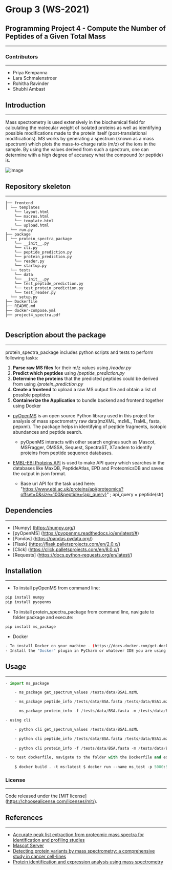 # Group 3 (WS-2021)

## Programming Project 4 - Compute the Number of Peptides of a Given Total Mass

------------------

### Contributors

--------------

- Priya Kempanna
- Lara Schmalenstroer
- Rohitha Ravinder 
- Shubhi Ambast

## Introduction 

--------------


Mass spectrometry is used extensively in the biochemical field for calculating the molecular weight of isolated
proteins as well as identifying possible modifications made to the protein itself (post-translational modifications). MS works by
generating a spectrum (known as a mass spectrum) which plots the mass-to-charge ratio (m/z) of the ions in the sample. By
using the values derived from such a spectrum, one can determine with a high degree of accuracy what the compound (or
peptide) is.

![image](https://upload.wikimedia.org/wikipedia/commons/1/1f/Mass_spectrometry_protocol.png)

## Repository skeleton

--------------
```
├── frontend
│ └── templates
    └── layout.html
    └── macros.html
    └── template.html
    └── upload.html
  └── run.py
├── package
│ └── protein_spectra_package
    └── __init__.py
    └── cli.py
    └── peptide_prediction.py
    └── protein_prediction.py
    └── reader.py
    └── startup.py
  └── tests
    └── data
    └── __init__.py
    └── test_peptide_prediction.py
    └── test_protein_prediction.py
    └── test_reader.py
  └── setup.py
├── Dockerfile
├── README.md
├── docker-compose.yml
├── project4_spectra.pdf
 
```

## Description about the package

--------------

protein_spectra_package includes python scripts and tests to perform following tasks:
1. **Parse raw MS files** for their m/z values using */reader.py*
2. **Predict which peptides** using */peptide_prediction.py*
3. **Determine the proteins** that the predicted peptides could be derived from using */protein_prediction.py*
4. **Create a frontend** to upload a raw MS output file and obtain a list of possible peptides
5. **Containerize the Application** to bundle backend and frontend together using Docker

- [pyOpenMS](https://pyopenms.readthedocs.io/en/latest/) is an open source Python library used in this project for analysis of mass spectrometry raw data(mzXML, mzML, TraML, fasta, pepxml). The package helps in identifying of peptide fragments, isotopic abundances and peptide search.
  - pyOpenMS interacts with other search engines such as Mascot, MSFragger, OMSSA, Sequest, SpectraST, XTandem to identify proteins from peptide sequence databases.

- [EMBL-EBI Proteins API](https://www.ebi.ac.uk/proteins/api/doc/#/proteomics) is used to make API query which searches in the databases like MaxQB, PeptideAtlas, EPD and  ProteomicsDB and saves the output in json format.
  - Base url API for the task used here: "https://www.ebi.ac.uk/proteins/api/proteomics?offset=0&size=100&peptide={api_query}" ; api_query = peptide(str)
  

## Dependencies

--------------

- [Numpy] (https://numpy.org/)
- [pyOpenMS] (https://pyopenms.readthedocs.io/en/latest/#)
- [Pandas] (https://pandas.pydata.org/)
- [Flask] (https://flask.palletsprojects.com/en/2.0.x/)
- [Click] (https://click.palletsprojects.com/en/8.0.x/)
- [Requests] (https://docs.python-requests.org/en/latest/)


## Installation

--------------

- To install pyOpenMS from command line:
```bash
pip install numpy
pip install pyopenms
```
- To install protein_spectra_package from command line, navigate to folder package and execute:
```bash
pip install ms_package
```
- Docker
```bash
- To install Docker on your machine - (https://docs.docker.com/get-docker/)
- Install the "Docker" plugin in PyCharm or whatever IDE you are using
```

## Usage

-------
```python
- import ms_package

    - ms_package get_spectrum_values /tests/data/BSA1.mzML

    - ms_package peptide_info /tests/data/BSA.fasta /tests/data/BSA1.mzML

    - ms_package protein_info -f /tests/data/BSA.fasta -m /tests/data/BSA1.mzML

```

```python
- using cli

    - python cli get_spectrum_values /tests/data/BSA1.mzML

    - python cli peptide_info /tests/data/BSA.fasta /tests/data/BSA1.mzML
    
    - python cli protein_info -f /tests/data/BSA.fasta -m /tests/data/BSA1.mzML

```

```python
- to test dockerfile, navigate to the folder with the Dockerfile and execute :
    
    $ docker build . -t ms:latest $ docker run --name ms_test -p 5000:5000 -d plab2:latest

```
### License

-------

Code released under the [MIT license] (https://choosealicense.com/licenses/mit/).

## References

-------

- [Accurate peak list extraction from proteomic mass spectra for identification and profiling studies](https://bmcbioinformatics.biomedcentral.com/articles/10.1186/1471-2105-11-518)
- [Mascot Server](https://www.matrixscience.com/search_form_select.html)
- [Detecting protein variants by mass spectrometry: a comprehensive study in cancer cell-lines](https://genomemedicine.biomedcentral.com/articles/10.1186/s13073-017-0454-9)
- [Protein identification and expression analysis using mass spectrometry](https://www.cell.com/trends/microbiology/fulltext/S0966-842X(06)00076-X?_returnURL=https%3A%2F%2Flinkinghub.elsevier.com%2Fretrieve%2Fpii%2FS0966842X0600076X%3Fshowall%3Dtrue)
